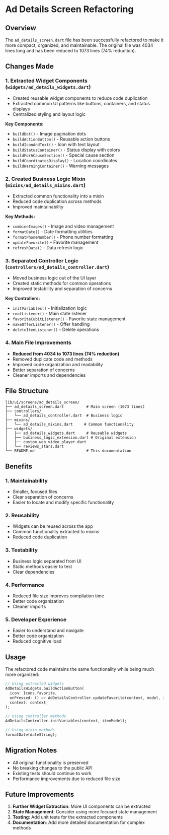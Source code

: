 # Ad Details Screen Refactoring

## Overview
The `ad_details_screen.dart` file has been successfully refactored to make it more compact, organized, and maintainable. The original file was 4034 lines long and has been reduced to 1073 lines (74% reduction).

## Changes Made

### 1. **Extracted Widget Components** (`widgets/ad_details_widgets.dart`)
- Created reusable widget components to reduce code duplication
- Extracted common UI patterns like buttons, containers, and status displays
- Centralized styling and layout logic

**Key Components:**
- `buildDot()` - Image pagination dots
- `buildActionButton()` - Reusable action buttons
- `buildIconAndText()` - Icon with text layout
- `buildStatusContainer()` - Status display with colors
- `buildForACauseSection()` - Special cause section
- `buildCoordinatesDisplay()` - Location coordinates
- `buildWarningContainer()` - Warning messages

### 2. **Created Business Logic Mixin** (`mixins/ad_details_mixins.dart`)
- Extracted common functionality into a mixin
- Reduced code duplication across methods
- Improved maintainability

**Key Methods:**
- `combineImages()` - Image and video management
- `formatDate()` - Date formatting utilities
- `formatPhoneNumber()` - Phone number formatting
- `updateFavorite()` - Favorite management
- `refreshData()` - Data refresh logic

### 3. **Separated Controller Logic** (`controllers/ad_details_controller.dart`)
- Moved business logic out of the UI layer
- Created static methods for common operations
- Improved testability and separation of concerns

**Key Controllers:**
- `initVariables()` - Initialization logic
- `rootListener()` - Main state listener
- `favoriteCubitListener()` - Favorite state management
- `makeOfferListener()` - Offer handling
- `deleteItemListener()` - Delete operations

### 4. **Main File Improvements**
- **Reduced from 4034 to 1073 lines (74% reduction)**
- Removed duplicate code and methods
- Improved code organization and readability
- Better separation of concerns
- Cleaner imports and dependencies

## File Structure

```
lib/ui/screens/ad_details_screen/
├── ad_details_screen.dart          # Main screen (1073 lines)
├── controllers/
│   └── ad_details_controller.dart  # Business logic
├── mixins/
│   └── ad_details_mixins.dart     # Common functionality
├── widgets/
│   ├── ad_details_widgets.dart     # Reusable widgets
│   ├── business_logic_extension.dart # Original extension
│   ├── custom_web_video_player.dart
│   └── reviews_stars.dart
└── README.md                       # This documentation
```

## Benefits

### 1. **Maintainability**
- Smaller, focused files
- Clear separation of concerns
- Easier to locate and modify specific functionality

### 2. **Reusability**
- Widgets can be reused across the app
- Common functionality extracted to mixins
- Reduced code duplication

### 3. **Testability**
- Business logic separated from UI
- Static methods easier to test
- Clear dependencies

### 4. **Performance**
- Reduced file size improves compilation time
- Better code organization
- Cleaner imports

### 5. **Developer Experience**
- Easier to understand and navigate
- Better code organization
- Reduced cognitive load

## Usage

The refactored code maintains the same functionality while being much more organized:

```dart
// Using extracted widgets
AdDetailsWidgets.buildActionButton(
  icon: Icons.favorite,
  onPressed: () => AdDetailsController.updateFavorite(context, model, isLike),
  context: context,
);

// Using controller methods
AdDetailsController.initVariables(context, itemModel);

// Using mixin methods
formatDate(dateString);
```

## Migration Notes

- All original functionality is preserved
- No breaking changes to the public API
- Existing tests should continue to work
- Performance improvements due to reduced file size

## Future Improvements

1. **Further Widget Extraction**: More UI components can be extracted
2. **State Management**: Consider using more focused state management
3. **Testing**: Add unit tests for the extracted components
4. **Documentation**: Add more detailed documentation for complex methods 